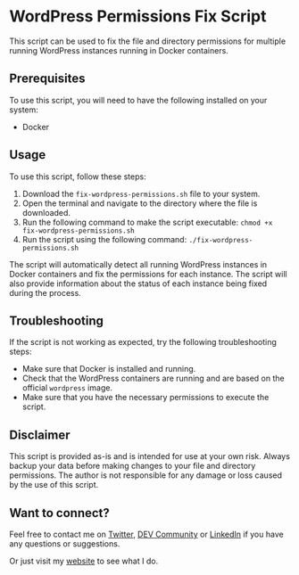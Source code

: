 # WordPress Permissions Fix Script

This script can be used to fix the file and directory permissions for multiple running WordPress instances running in Docker containers.

## Prerequisites

To use this script, you will need to have the following installed on your system:

- Docker

## Usage

To use this script, follow these steps:

1. Download the `fix-wordpress-permissions.sh` file to your system.
2. Open the terminal and navigate to the directory where the file is downloaded.
3. Run the following command to make the script executable: `chmod +x fix-wordpress-permissions.sh`
4. Run the script using the following command: `./fix-wordpress-permissions.sh`

The script will automatically detect all running WordPress instances in Docker containers and fix the permissions for each instance. The script will also provide information about the status of each instance being fixed during the process.

## Troubleshooting

If the script is not working as expected, try the following troubleshooting steps:

- Make sure that Docker is installed and running.
- Check that the WordPress containers are running and are based on the official `wordpress` image.
- Make sure that you have the necessary permissions to execute the script.

## Disclaimer

This script is provided as-is and is intended for use at your own risk. Always backup your data before making changes to your file and directory permissions. The author is not responsible for any damage or loss caused by the use of this script.

## Want to connect?

Feel free to contact me on [Twitter](https://twitter.com/OnlineAnto), [DEV Community](https://dev.to/antoonline/) or [LinkedIn](https://www.linkedin.com/in/anto-online) if you have any questions or suggestions.

Or just visit my [website](https://anto.online) to see what I do.
